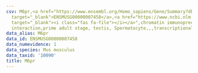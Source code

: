 ```yaml
---
csv: M6pr,<a href="https://www.ensembl.org/Homo_sapiens/Gene/Summary?db=core;g=ENSMUSG00000007458"
  target="_blank">ENSMUSG00000007458</a>,<a href="https://www.ncbi.nlm.nih.gov/pubmed/25450459"
  target="_blank"><i class="fas fa-file"></i></a>",chromatin immunoprecipitation assay,direct
  interaction,prime adult stage, testis, Spermatocyte,,,transcriptional regulation,
data_alias: M6pr
data_id: ENSMUSG00000007458
data_numevidence: 1
data_species: Mus musculus
data_taxid: '10090'
title: M6pr
---
```

